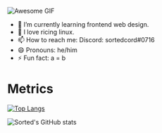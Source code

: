 ![Awesome GIF](https://raw.githubusercontent.com/sortedcord/sortedcord/main/https___static-cdn.pixlr.com_photo_online-image-editor-20201201.gif)

- 🔭 I’m currently learning frontend web design.
- 🌱 I love ricing linux.
- 📫 How to reach me: Discord: sortedcord#0716
- 😄 Pronouns: he/him
- ⚡ Fun fact: a = b

# Metrics

[![Top Langs](https://github-readme-stats.vercel.app/api/top-langs/?username=sortedcord&theme=bear)](https://github.com/sortedcord/github-readme-stats)

![Sorted's GitHub stats](stat.sgv)

